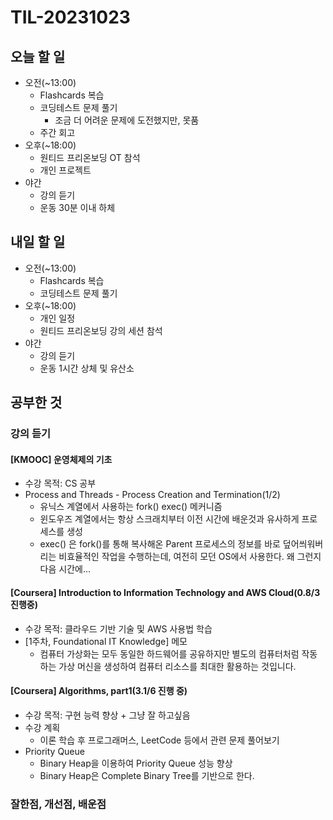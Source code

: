 # TIL-20231023

## 오늘 할 일

- 오전(~13:00)
  - Flashcards 복습
  - 코딩테스트 문제 풀기
    - 조금 더 어려운 문제에 도전했지만, 못품
  - 주간 회고
- 오후(~18:00)
  - 원티드 프리온보딩 OT 참석
  - 개인 프로젝트
- 야간
  - 강의 듣기
  - 운동 30분 이내 하체

## 내일 할 일

- 오전(~13:00)
  - Flashcards 복습
  - 코딩테스트 문제 풀기
- 오후(~18:00)
  - 개인 일정
  - 원티드 프리온보딩 강의 세션 참석
- 야간
  - 강의 듣기
  - 운동 1시간 상체 및 유산소

## 공부한 것

### 강의 듣기

#### [KMOOC] 운영체제의 기초

- 수강 목적: CS 공부
- Process and Threads - Process Creation and Termination(1/2)
  - 유닉스 계열에서 사용하는 fork() exec() 메커니즘
  - 윈도우즈 계열에서는 항상 스크래치부터 이전 시간에 배운것과 유사하게 프로세스를 생성
  - exec() 은 fork()를 통해 복사해온 Parent 프로세스의 정보를 바로 덮어씌워버리는 비효율적인 작업을 수행하는데, 여전히 모던 OS에서 사용한다. 왜 그런지 다음 시간에...

#### [Coursera] Introduction to Information Technology and AWS Cloud(0.8/3 진행중)

- 수강 목적: 클라우드 기반 기술 및 AWS 사용법 학습
- [1주차, Foundational IT Knowledge] 메모
  - 컴퓨터 가상화는 모두 동일한 하드웨어를 공유하지만 별도의 컴퓨터처럼 작동하는 가상 머신을 생성하여 컴퓨터 리소스를 최대한 활용하는 것입니다.

#### [Coursera] Algorithms, part1(3.1/6 진행 중)

- 수강 목적: 구현 능력 향상 + 그냥 잘 하고싶음
- 수강 계획
  - 이론 학습 후 프로그래머스, LeetCode 등에서 관련 문제 풀어보기
- Priority Queue
  - Binary Heap을 이용하여 Priority Queue 성능 향상
  - Binary Heap은 Complete Binary Tree를 기반으로 한다.

### 잘한점, 개선점, 배운점
